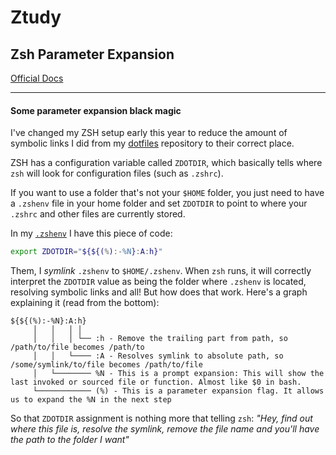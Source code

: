 # Ztudy

## Zsh Parameter Expansion

[Official Docs]

---

#### Some parameter expansion black magic

I've changed my ZSH setup early this year to reduce the amount of symbolic links
I did from my [dotfiles] repository to their correct place.

ZSH has a configuration variable called `ZDOTDIR`, which basically tells where
`zsh` will look for configuration files (such as `.zshrc`).

If you want to use a folder that's not your `$HOME` folder, you just need to
have a `.zshenv` file in your home folder and set `ZDOTDIR` to point to where
your `.zshrc` and other files are currently stored.

In my [`.zshenv`] I have this piece of code:

```zsh
export ZDOTDIR="${${(%):-%N}:A:h}"
```

Them, I _symlink_ `.zshenv` to `$HOME/.zshenv`. When `zsh` runs, it will
correctly interpret the `ZDOTDIR` value as being the folder where `.zshenv` is
located, resolving symbolic links and all! But how does that work. Here's a
graph explaining it (read from the bottom):

```text
${${(%):-%N}:A:h}
     │   │   │ │
     │   │   │ └── :h - Remove the trailing part from path, so /path/to/file becomes /path/to
     │   │   └──── :A - Resolves symlink to absolute path, so /some/symlink/to/file becomes /path/to/file
     │   └──────── %N - This is a prompt expansion: This will show the last invoked or sourced file or function. Almost like $0 in bash.
     └──────────── (%) - This is a parameter expansion flag. It allows us to expand the %N in the next step
```

So that `ZDOTDIR` assignment is nothing more that telling `zsh`: _"Hey, find out
where this file is, resolve the symlink, remove the file name and you'll have
the path to the folder I want"_

[official docs]: http://zsh.sourceforge.net/Doc/Release/Expansion.html#Parameter-Expansion
[dotfiles]: https://github.com/filipekiss/dotfiles
[`.zshenv`]: https://github.com/filipekiss/dotfiles/blob/master/sidekicks/zsh/.zshenv#L4
